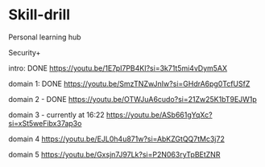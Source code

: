 # Skill-drill
Personal learning hub

Security+

intro: DONE
https://youtu.be/1E7pI7PB4KI?si=3k71t5mi4vDym5AX

domain 1: DONE
https://youtu.be/SmzTNZwJnIw?si=GHdrA6pg0TcfUSfZ

domain 2 - DONE
https://youtu.be/OTWJuA6cudo?si=21Zw25K1bT9EJW1p

domain 3 - currently at 16:22
https://youtu.be/ASb661gYqXc?si=xSt5weFibx37ap3o

domain 4
https://youtu.be/EJL0h4u871w?si=AbKZGtQQ7tMc3j72

domain 5
https://youtu.be/Gxsjn7J97Lk?si=P2N063ryTpBEtZNR
